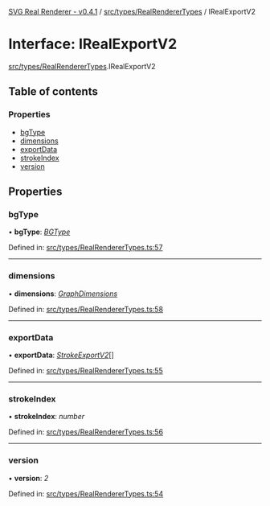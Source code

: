 [SVG Real Renderer - v0.4.1](../docs.md) / [src/types/RealRendererTypes](../modules/src_types_realrenderertypes.md) / IRealExportV2

# Interface: IRealExportV2

[src/types/RealRendererTypes](../modules/src_types_realrenderertypes.md).IRealExportV2

## Table of contents

### Properties

- [bgType](src_types_realrenderertypes.irealexportv2.md#bgtype)
- [dimensions](src_types_realrenderertypes.irealexportv2.md#dimensions)
- [exportData](src_types_realrenderertypes.irealexportv2.md#exportdata)
- [strokeIndex](src_types_realrenderertypes.irealexportv2.md#strokeindex)
- [version](src_types_realrenderertypes.irealexportv2.md#version)

## Properties

### bgType

• **bgType**: [*BGType*](../modules/src_types_realrenderertypes.md#bgtype)

Defined in: [src/types/RealRendererTypes.ts:57](https://github.com/HarshKhandeparkar/svg-real-renderer/blob/9463376/src/types/RealRendererTypes.ts#L57)

___

### dimensions

• **dimensions**: [*GraphDimensions*](../modules/src_types_realrenderertypes.md#graphdimensions)

Defined in: [src/types/RealRendererTypes.ts:58](https://github.com/HarshKhandeparkar/svg-real-renderer/blob/9463376/src/types/RealRendererTypes.ts#L58)

___

### exportData

• **exportData**: [*StrokeExportV2*](../modules/src_types_realrenderertypes.md#strokeexportv2)[]

Defined in: [src/types/RealRendererTypes.ts:55](https://github.com/HarshKhandeparkar/svg-real-renderer/blob/9463376/src/types/RealRendererTypes.ts#L55)

___

### strokeIndex

• **strokeIndex**: *number*

Defined in: [src/types/RealRendererTypes.ts:56](https://github.com/HarshKhandeparkar/svg-real-renderer/blob/9463376/src/types/RealRendererTypes.ts#L56)

___

### version

• **version**: *2*

Defined in: [src/types/RealRendererTypes.ts:54](https://github.com/HarshKhandeparkar/svg-real-renderer/blob/9463376/src/types/RealRendererTypes.ts#L54)
